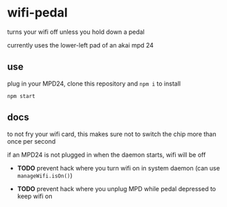 # wifi-pedal

turns your wifi off unless you hold down a pedal

currently uses the lower-left pad of an akai mpd 24

## use

plug in your MPD24, clone this repository and `npm i` to install

```
npm start
```

## docs

to not fry your wifi card, this makes sure not to switch the chip more than once per second

if an MPD24 is not plugged in when the daemon starts, wifi will be off

- **TODO** prevent hack where you turn wifi on in system daemon (can use `manageWifi.isOn()`)

- **TODO** prevent hack where you unplug MPD while pedal depressed to keep wifi on

<!-- pull apart 'desired state' from execution-->
